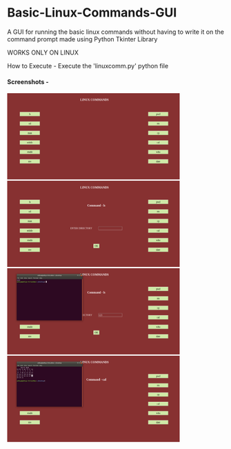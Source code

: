 # Basic-Linux-Commands-GUI
A GUI for running the basic linux commands without having to write it on the command prompt made using Python Tkinter Library

WORKS ONLY ON LINUX

How to Execute -
Execute the 'linuxcomm.py' python file

<h4>Screenshots - </h4>

<img src="screenshots/ss1.PNG" width=400px height =200px>  <img src="screenshots/ss2.PNG" width=400px  height=200px>
<img src="screenshots/ss3.PNG" width=400px height =200px>   <img src="screenshots/ss4.PNG" width=400px  height=200px>
